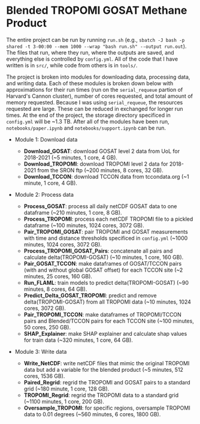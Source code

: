 # Blended TROPOMI GOSAT Methane Product
The entire project can be run by running `run.sh` (e.g., `sbatch -J bash -p shared -t 3-00:00 --mem 1000 --wrap "bash run.sh" --output run.out`). The files that run, where they run, where the outputs are saved, and everything else is controlled by `config.yml`. All of the code that I have written is in `src/`, while code from others is in `tools/`.

The project is broken into modules for downloading data, processing data, and writing data. Each of these modules is broken down below with approximations for their run times (run on the `serial_requeue` partion of Harvard's Cannon cluster), number of cores requested, and total amount of memory requested. Because I was using `serial_requeue`, the resources requested are large. These can be reduced in exchanged for longer run times. At the end of the project, the storage directory specificed in `config.yml` will be ~1.3 TB. After all of the modules have been run, `notebooks/paper.ipynb` and `notebooks/support.ipynb` can be run.

* Module 1: Download data
    * **Download_GOSAT**: download GOSAT level 2 data from UoL for 2018-2021 (~5 minutes, 1 core, 4 GB).
    * **Download_TROPOMI**: download TROPOMI level 2 data for 2018-2021 from the SRON ftp (~200 minutes, 8 cores, 32 GB).
    * **Download_TCCON**: download TCCON data from tccondata.org (~1 minute, 1 core, 4 GB).

* Module 2: Process data
    * **Process_GOSAT**: process all daily netCDF GOSAT data to one dataframe (~210 minutes, 1 core, 8 GB).
    * **Process_TROPOMI**: process each netCDF TROPOMI file to a pickled dataframe (~100 minutes, 1024 cores, 3072 GB).
    * **Pair_TROPOMI_GOSAT**: pair TROPOMI and GOSAT measurements with time and distance thresholds specificed in `config.yml` (~1000 minutes, 1024 cores, 3072 GB).
    * **Process_TROPOMI_GOSAT_Pairs**: concatenate all pairs and calculate delta(TROPOMI-GOSAT) (~10 minutes, 1 core, 160 GB).
    * **Pair_GOSAT_TCCON**: make dataframes of GOSAT/TCCON pairs (with and without global GOSAT offset) for each TCCON site (~2 minutes, 25 cores, 160 GB).
    * **Run_FLAML**: train models to predict delta(TROPOMI-GOSAT) (~90 minutes, 8 cores, 64 GB).
    * **Predict_Delta_GOSAT_TROPOMI**: predict and remove delta(TROPOMI-GOSAT) from all TROPOMI data (~10 minutes, 1024 cores, 3072 GB).
    * **Pair_TROPOMI_TCCON**: make dataframes of TROPOMI/TCCON pairs and Blended/TCCON pairs for each TCCON site (~100 minutes, 50 cores, 250 GB).
    * **SHAP_Explainer**: make SHAP explainer and calculate shap values for train data (~320 minutes, 1 core, 64 GB).

* Module 3: Write data
    * **Write_NetCDF**: write netCDF files that mimic the original TROPOMI data but add a variable for the blended product (~5 minutes, 512 cores, 1536 GB).
    * **Paired_Regrid**: regrid the TROPOMI and GOSAT pairs to a standard grid (~180 minute, 1 core, 128 GB).
    * **TROPOMI_Regrid**: regrid the TROPOMI data to a standard grid (~1100 minutes, 1 core, 200 GB).
    * **Oversample_TROPOMI**: for specific regions, oversample TROPOMI data to 0.01 degrees (~560 minutes, 6 cores, 1800 GB). 
